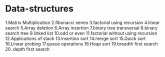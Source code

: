 # Data-structures
1.Matrix Multiplication
2.fibonacci series
3.factorial using recursion
4.linear search
5.Array deletion
6.Array insertion
7.binary tree transversal
8.binary  search tree
9.linked list
10.odd or even
11.factorial without using recursion
12.Applications of stack
13.insertion sort
14.merge sort
15.Quick sort
16.Linear probing
17.queue operations
18.Heap sort
19.breadth first search
20. depth first search
